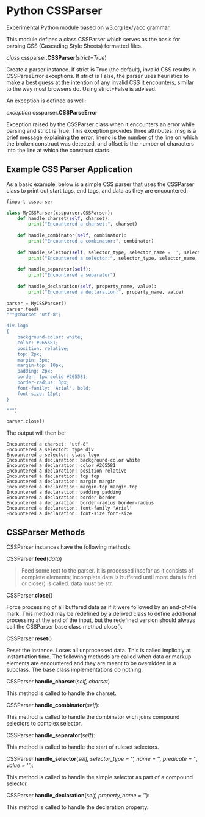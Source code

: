 Python CSSParser
======

Experimental Python module based on [w3.org lex/yacc][1] grammar.

This module defines a class CSSParser which serves as the basis for parsing CSS (Cascading Style Sheets) formatted files.

*class* cssparser.**CSSParser**(*strict=True*)

Create a parser instance. If strict is True (the default), invalid CSS results in CSSParseError exceptions. If strict is False, the parser uses heuristics to make a best guess at the intention of any invalid CSS it encounters, similar to the way most browsers do. Using strict=False is advised.

An exception is defined as well:

*exception* cssparser.**CSSParseError**

Exception raised by the CSSParser class when it encounters an error while parsing and strict is True. This exception provides three attributes: msg is a brief message explaining the error, lineno is the number of the line on which the broken construct was detected, and offset is the number of characters into the line at which the construct starts.


Example CSS Parser Application
------------------------------

As a basic example, below is a simple CSS parser that uses the CSSParser class to print out start tags, end tags, and data as they are encountered:

```python
fimport cssparser

class MyCSSParser(cssparser.CSSParser):
    def handle_charset(self, charset):
        print("Encountered a charset:", charset)
    
    def handle_combinator(self, combinator):
        print("Encountered a combinator:", combinator)
    
    def handle_selector(self, selector_type, selector_name = '', selector_attribute = '', attribute_value = ''):
        print("Encountered a selector:", selector_type, selector_name, selector_attribute, attribute_value)
    
    def handle_separator(self):
        print("Encountered a separator")
    
    def handle_declaration(self, property_name, value):
        print("Encountered a declaration:", property_name, value)
        
parser = MyCSSParser()
parser.feed(
"""@charset "utf-8";

div.logo
{
    background-color: white;
    color: #265581;
    position: relative;
    top: 2px;
    margin: 3px;
    margin-top: 10px;
    padding: 2px;
    border: 1px solid #265581; 
    border-radius: 3px;
    font-family: 'Arial', bold;
    font-size: 12pt;
}

""")

parser.close()
```

The output will then be:

```
Encountered a charset: "utf-8"
Encountered a selector: type div  
Encountered a selector: class logo  
Encountered a declaration: background-color white
Encountered a declaration: color #265581
Encountered a declaration: position relative
Encountered a declaration: top top
Encountered a declaration: margin margin
Encountered a declaration: margin-top margin-top
Encountered a declaration: padding padding
Encountered a declaration: border border
Encountered a declaration: border-radius border-radius
Encountered a declaration: font-family 'Arial'
Encountered a declaration: font-size font-size
```

CSSParser Methods
-----------------

CSSParser instances have the following methods:


CSSParser.**feed**(_data_)

> Feed some text to the parser. It is processed insofar as it consists of complete elements; incomplete data is buffered until more data is fed or close() is called. data must be str.

CSSParser.**close**()

Force processing of all buffered data as if it were followed by an end-of-file mark. This method may be redefined by a derived class to define additional processing at the end of the input, but the redefined version should always call the CSSParser base class method close().

CSSParser.**reset**()

Reset the instance. Loses all unprocessed data. This is called implicitly at instantiation time.
The following methods are called when data or markup elements are encountered and they are meant to be overridden in a subclass. The base class implementations do nothing.

CSSParser.**handle_charset**(*self, charset*)
        
This method is called to handle the charset.

CSSParser.**handle_combinator**(*self*):
    
This method is called to handle the combinator wich joins compound selectors to complex selector.

CSSParser.**handle_separator**(*self*):
    
This method is called to handle the start of ruleset selectors.
            
CSSParser.**handle_selector**(*self, selector_type = '', name = '', predicate = '', value = ''*):
    
This method is called to handle the simple selector as part of a compound selector.

CSSParser.**handle_declaration**(*self, property_name = ''*):
    
This method is called to handle the declaration property.


[1]: http://www.w3.org/TR/CSS21/grammar.html
